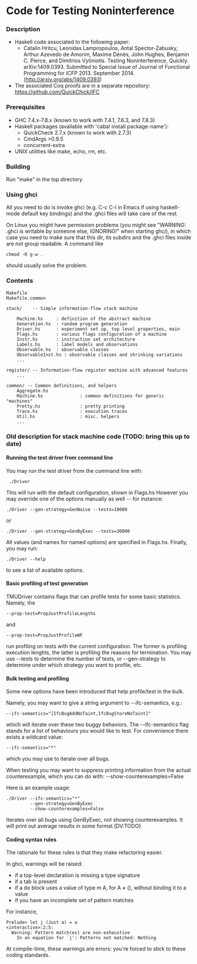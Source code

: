 
Code for Testing Noninterference
================================

### Description

- Haskell code associated to the following paper:
  - Catalin Hritcu, Leonidas Lampropoulos, Antal Spector-Zabusky, Arthur Azevedo de Amorim, Maxime Dénès, John Hughes, Benjamin C. Pierce, and Dimitrios Vytiniotis. Testing Noninterference, Quickly. arXiv:1409.0393. Submitted to Special Issue of Journal of Functional Programming for ICFP 2013. September 2014. (http://arxiv.org/abs/1409.0393)
- The associated Coq proofs are in a separate repository: https://github.com/QuickChick/IFC

### Prerequisites

- GHC 7.4.x-7.8.x (known to work with 7.4.1, 7.6.3, and 7.8.3)
- Haskell packages (available with 'cabal install package-name'):
  - QuickCheck 2.7.x (known to work with 2.7.3)
  - CmdArgs >0.9.5
  - concurrent-extra
- UNIX utilities like make, echo, rm, etc.

### Building

Run "make" in the top directory

### Using ghci

All you need to do is invoke ghci (e.g. C-c C-l in Emacs if using
haskell-mode default key bindings) and the .ghci files will take care
of the rest.

On Linux you might have permission problems (you might see "WARNING:
.ghci is writable by someone else, IGNORING!" when starting ghci), in
which case you need to make sure that this dir, its subdirs and the
.ghci files inside are not group readable. A command like

    chmod -R g-w .

should usually solve the problem.

### Contents

    Makefile
    Makefile.common

    stack/    -- Simple information-flow stack machine

        Machine.hs     : definition of the abstract machine
        Generation.hs  : random program generation
        Driver.hs      : experiment set up, top level properties, main
        Flags.hs       : various flags configuration of a machine
        Instr.hs       : instruction set architecture
        Labels.hs      : label models and observations
        Observable.hs  : observable classes
        ObservableInst.hs : observable classes and shrinking variations
        ...

    register/ -- Information-flow register machine with advanced features
        ...

    common/ -- Common definitions, and helpers
        Aggregate.hs
        Machine.hs              : common definitions for generic "machines"
        Pretty.hs               : pretty printing
        Trace.hs                : execution traces
        Util.hs                 : misc. helpers
        ...

### Old description for stack machine code (TODO: bring this up to date)

#### Running the test driver from command line

You may run the test driver from the command line with:

     ./Driver

This will run with the default configuration, shown in Flags.hs
However you may override one of the options manually as well -- for
instance:

    ./Driver --gen-strategy=GenNaive --tests=10000

or

    ./Driver --gen-strategy=GenByExec --tests=30000

All values (and names for named options) are specified in Flags.hs. Finally,
you may run:

    ./Driver --help

to see a list of available options.

#### Basic profiling of test generation

TMUDriver contains flags that can profile tests for some
basic statistics. Namely, the

    --prop-test=PropJustProfileLengths

and

    --prop-test=PropJustProfileWF

run profiling on tests with the current configuration. The former is
profiling execution lenghts, the latter is profiling the reasons for
termination. You may use --tests to determine the number of tests,
or --gen-strategy to determine under which strategy you want to profile, etc.

#### Bulk testing and profiling

Some new options have been introduced that help profile/test in the bulk.

Namely, you may want to give a string argument to --ifc-semantics, e.g.:

    --ifc-semantics="[IfcBugAddNoTaint,IfcBugStoreNoTaint]"

which will iterate over these two buggy behaviors. The --ifc-semantics
flag stands for a list of behaviours you would like to test. For convenience
there exists a wildcard value:

    --ifc-semantics="*"

which you may use to iterate over all bugs.

When testing you may want to suppress printing information from the
actual counterexample, which you can do with:
    --show-counterexamples=False

Here is an example usage:

    ./Driver --ifc-semantics="*"
             --gen-strategy=GenByExec
             --show-counterexamples=False

Iterates over all bugs using GenByExec, not showing
counterexamples. It will print out average results in some format
[DV:TODO]

#### Coding syntax rules

The rationale for these rules is that they make refactoring easier.

In ghci, warnings will be raised:
- if a top-level declaration is missing a type signature
- if a tab is present
- if a do block uses a value of type m A, for A ≠ (), without binding
  it to a value
- if you have an incomplete set of pattern matches

For instance,

    Prelude> let j (Just a) = a
    <interactive>:2:5:
      Warning: Pattern match(es) are non-exhaustive
        In an equation for `j': Patterns not matched: Nothing

At compile-time, these warnings are errors: you're forced to stick to
these coding standards.
